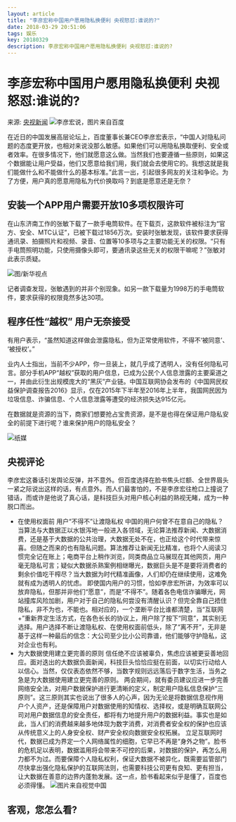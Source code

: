 ```yaml
---
layout: article
title: "李彦宏称中国用户愿用隐私换便利 央视怒怼:谁说的?"
date: 2018-03-29 20:51:06
tags: 娱乐
key: 20180329
description: 李彦宏称中国用户愿用隐私换便利 央视怒怼:谁说的?
---
```

# 李彦宏称中国用户愿用隐私换便利 央视怒怼:谁说的?
来源: [央视新闻](http://news.163.com/18/0328/03/DDV513QI0001875N.html#)
![李彦宏说，图片来自百度](https://upload-images.jianshu.io/upload_images/4938916-a2e43a7e1c6c046f.jpg?imageMogr2/auto-orient/strip%7CimageView2/2/w/1240)

在近日的中国发展高层论坛上，百度董事长兼CEO李彦宏表示，“中国人对隐私问题的态度更开放，也相对来说没那么敏感。如果他们可以用隐私换取便利、安全或者效率。在很多情况下，他们就愿意这么做。当然我们也要遵循一些原则，如果这个数据能让用户受益，他们又愿意给我们用，我们就会去使用它的。我想这就是我们能做什么和不能做什么的基本标准。”此言一出，引起很多网友的关注和争论。为了方便，用户真的愿意用隐私为代价换取吗？到底是愿意还是无奈？
## 安装一个APP用户需要开放10多项权限许可

在山东济南工作的张敏下载了一款手电筒软件。在下载页，这款软件被标注为“官方、安全、MTC认证”，已被下载过1856万次。安装时张敏发现，该软件要求获得通讯录、拍摄照片和视频、录音、位置等10多项与之主要功能无关的权限。“只有手电筒照明功能，只使用摄像头即可，要通讯录这些无关的权限干嘛呢？”张敏对此表示质疑。

![图/新华视点](https://upload-images.jianshu.io/upload_images/4938916-9bbc7cd3dd465131.png?imageMogr2/auto-orient/strip%7CimageView2/2/w/1240)

记者调查发现，张敏遇到的并非个别现象。如另一款下载量为1998万的手电筒软件，要求获得的权限竟然多达30项。

## 程序任性“越权” 用户无奈接受

有用户表示，“虽然知道这样做会泄露隐私，但为正常使用软件，不得不‘被同意’、 ‘被授权’。”

业内人士指出，当前不少APP，你一旦装上，就几乎成了透明人，没有任何隐私可言。部分手机APP“越权”获取的用户信息，已成为公民个人信息泄露的主要渠道之一，并由此衍生出规模庞大的“黑灰”产业链。中国互联网协会发布的《中国网民权益保护调查报告2016》显示，仅在2015年下半年至2016年上半年，我国网民因为垃圾信息、诈骗信息、个人信息泄露等遭受的经济损失达915亿元。

在数据就是资源的当下，商家们想要抢占宝贵资源，是不是也得在保证用户隐私安全的前提下进行呢？谁来保护用户的隐私安全？


![纸媒](https://upload-images.jianshu.io/upload_images/4938916-06b656663d7ddee0.png?imageMogr2/auto-orient/strip%7CimageView2/2/w/1240)
## 央视评论
李彦宏这番话引发舆论反弹，并不意外。但百度选择在脸书焦头烂额、全世界眉头一紧之际说出这样的话，有点意外。而人们最害怕的，不是李彦宏往枪口上撞说了错话，而或许是他说了真心话，是科技巨头对用户核心利益的熟视无睹，成为一种脱口而出。
- 在使用权面前 用户“不得不”让渡隐私权
中国的用户何曾不在意自己的隐私？当算法与大数据正以水银泻地一般进入各领域，无论算法推荐新闻、大数据消费，还是基于大数据的公共治理，大数据无处不在，也正给这个时代带来惊喜。但随之而来的也有隐私问题。算法推荐让新闻无比精准，也将个人阅读习惯完全记在账上；电商平台上稍作浏览，同类商品立马展现在其他网页，用户毫无隐私可言；疑似大数据杀熟案例相继曝光，数据巨头是不是要将消费者的剩余价值吃干榨尽？当大数据为时代精准画像，人们却仍在继续使用，这难免就有成为透明人的忧虑。
即使国内用户的习惯，恰如李彦宏所讲，为效率可以放弃隐私，但那并非他们“愿意”，而是“不得不”。随着各色电信诈骗曝光，网站撞库风险加剧，用户对于自己的隐私何尝没有清醒认识？但完全靠自己捂住隐私，非不为也，不能也。相对应的，一个垄断平台比谁都清楚，当“互联网+”重新界定生活方式，在各色长长的协议上，用户除了按下“同意”，其实别无选择。用户选择不断让渡隐私权、在使用权面前低头，除了“离不开”，无非是基于这样一种最后的信念：大公司至少比小公司靠谱，他们能够守护隐私，这对企业也有利。
- 为大数据使用建立更完善的原则
信任绝不应该被辜负，焦虑应该被更妥善地回应。面对迭出的大数据负面新闻，科技巨头恰恰应挺在前面，以切实行动给人以信心。当然，仅仅表态依然不够，当数字规则远远落后于数字生活，当务之急是为大数据使用建立更完善的原则。
两会期间，就有委员建议应进一步完善网络安全法，对用户数据保护进行更清晰的定义，制定用户隐私信息保护“三原则”。这三原则其实也说出了很多人的心声，因为无论是将数据信息视作用户个人资产，还是保障用户对数据使用的知情权、选择权，或是明确互联网公司对用户数据信息的安全责任，都将有力地提升用户的数据利益。事实也是如此，当人们的消费越来越多地体现为数字消费，对消费者安全权的保护也应该从传统意义上的人身安全权、财产安全权向数据安全权拓展。
立足互联网时代，数据已成为界定一个人网络属性的细胞，它早已不再是“身外之物”。脸书的危机足以表明，数据滥用将会带来不可控的后果，对数据的保护，再怎么用力都不为过。而要保障个人隐私权利，保证大数据不被异化，既需要监管部门尽快拿出强化隐私保护的互联网法则，也需要科技公司更有良知、更有担当，让大数据在善意的边界内蓬勃发展。这一点，脸书看起来似乎是懂了，百度也必须得懂。
![图片来自视觉中国](https://upload-images.jianshu.io/upload_images/4938916-f0964e6cabc89d23.png?imageMogr2/auto-orient/strip%7CimageView2/2/w/1240)
## 客观，您怎么看?